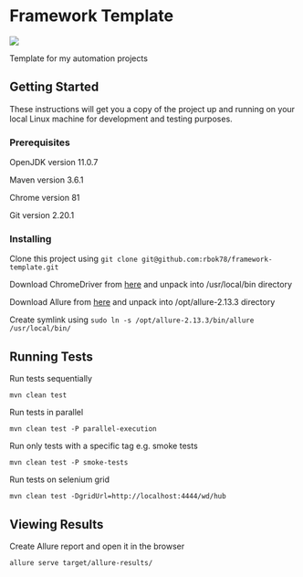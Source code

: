 # Framework Template

![](https://github.com/rbok78/framework-template/workflows/Build/badge.svg)

Template for my automation projects

## Getting Started

These instructions will get you a copy of the project up and running on your local Linux machine for development and testing purposes.

### Prerequisites

OpenJDK version 11.0.7

Maven version 3.6.1

Chrome version 81

Git version 2.20.1

### Installing

Clone this project using `git clone git@github.com:rbok78/framework-template.git`

Download ChromeDriver from [here](https://chromedriver.storage.googleapis.com/81.0.4044.69/chromedriver_linux64.zip) and unpack into /usr/local/bin directory

Download Allure from [here](https://repo1.maven.org/maven2/io/qameta/allure/allure-commandline/2.13.3/allure-commandline-2.13.3.zip) and unpack into /opt/allure-2.13.3 directory

Create symlink using `sudo ln -s /opt/allure-2.13.3/bin/allure /usr/local/bin/`

## Running Tests

Run tests sequentially

    mvn clean test

Run tests in parallel

    mvn clean test -P parallel-execution
    
Run only tests with a specific tag e.g. smoke tests

    mvn clean test -P smoke-tests

Run tests on selenium grid

    mvn clean test -DgridUrl=http://localhost:4444/wd/hub

## Viewing Results

Create Allure report and open it in the browser

    allure serve target/allure-results/